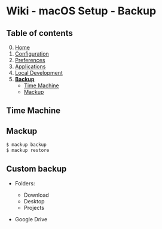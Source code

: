 # Wiki - macOS Setup - Backup

## Table of contents
0. [Home](https://github.com/bartdenhoed/wiki/blob/master/macos-setup/0-home.md)
1. [Configuration](https://github.com/bartdenhoed/wiki/blob/master/macos-setup/2-configuration.md)
2. [Preferences](https://github.com/bartdenhoed/wiki/blob/master/macos-setup/1-preferences.md)
3. [Applications](https://github.com/bartdenhoed/wiki/blob/master/macos-setup/3-applications.md)
4. [Local Development](https://github.com/bartdenhoed/wiki/blob/master/macos-setup/4-local-development.md)
5. [**Backup**](https://github.com/bartdenhoed/wiki/blob/master/macos-setup/5-backup.md)
    * [Time Machine](#time-machine)
    * [Mackup](#mackup)


## Time Machine

## Mackup

```bash
$ mackup backup
$ mackup restore
```

## Custom backup
* Folders:
	* Download
	* Desktop
	* Projects

* Google Drive
